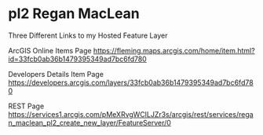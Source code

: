 # pl2 Regan MacLean

Three Different Links to my Hosted Feature Layer

ArcGIS Online Items Page
https://fleming.maps.arcgis.com/home/item.html?id=33fcb0ab36b1479395349ad7bc6fd780

Developers Details Item Page
https://developers.arcgis.com/layers/33fcb0ab36b1479395349ad7bc6fd780

REST Page
https://services1.arcgis.com/pMeXRvgWClLJZr3s/arcgis/rest/services/regan_maclean_pl2_create_new_layer/FeatureServer/0
